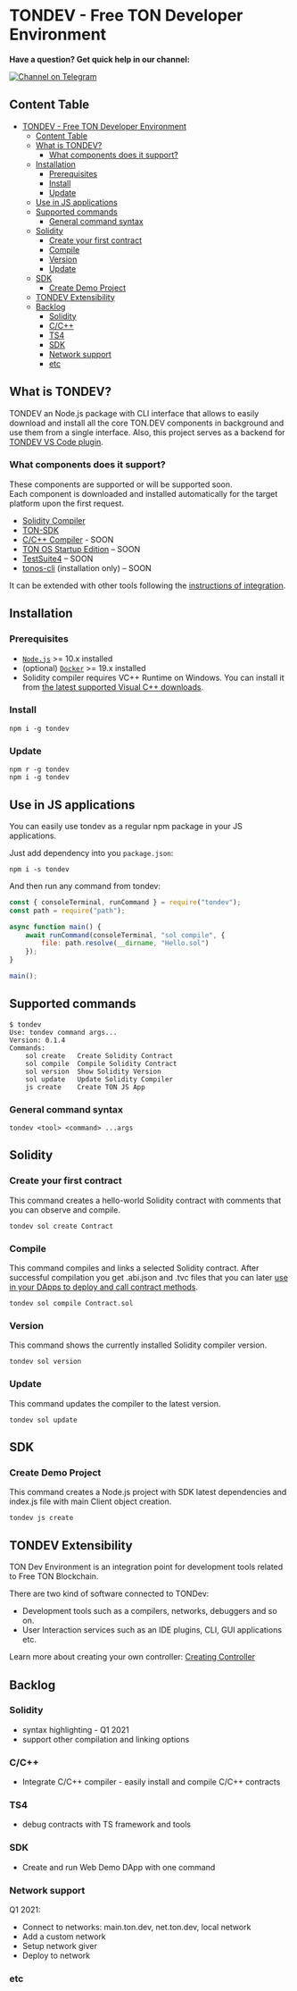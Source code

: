 # TONDEV - Free TON Developer Environment

**Have a question? Get quick help in our channel:**

[![Channel on Telegram](https://img.shields.io/badge/chat-on%20telegram-9cf.svg)](https://t.me/ton_sdk)

## Content Table

- [TONDEV - Free TON Developer Environment](#tondev---free-ton-developer-environment)
  - [Content Table](#content-table)
  - [What is TONDEV?](#what-is-tondev)
    - [What components does it support?](#what-components-does-it-support)
  - [Installation](#installation)
    - [Prerequisites](#prerequisites)
    - [Install](#install)
    - [Update](#update)
  - [Use in JS applications](#use-in-js-applications)
  - [Supported commands](#supported-commands)
    - [General command syntax](#general-command-syntax)
  - [Solidity](#solidity)
    - [Create your first contract](#create-your-first-contract)
    - [Compile](#compile)
    - [Version](#version)
    - [Update](#update-1)
  - [SDK](#sdk)
    - [Create Demo Project](#create-demo-project)
  - [TONDEV Extensibility](#tondev-extensibility)
  - [Backlog](#backlog)
    - [Solidity](#solidity-1)
    - [C/C++](#cc)
    - [TS4](#ts4)
    - [SDK](#sdk-1)
    - [Network support](#network-support)
    - [etc](#etc)

## What is TONDEV?

TONDEV an Node.js package with CLI interface that allows to easily download and install all the core TON.DEV components in background and use them from a single interface.
Also, this project serves as a backend for [TONDEV VS Code plugin](https://github.com/tonlabs/tondev-vscode).

### What components does it support?

These components are supported or will be supported soon.  
Each component is downloaded and installed automatically for the target platform upon the first request.

- [Solidity Compiler](https://github.com/tonlabs/TON-Solidity-Compiler)
- [TON-SDK](https://github.com/tonlabs/TON-SDK)
- [C/C++ Compiler](https://github.com/tonlabs/TON-Compiler) - SOON
- [TON OS Startup Edition](https://github.com/tonlabs/tonos-se) – SOON
- [TestSuite4](https://github.com/tonlabs/TestSuite4) – SOON
- [tonos-cli](https://github.com/tonlabs/tonos-cli) (installation only) – SOON

It can be extended with other tools following the [instructions of integration](#tondev-extensibility).

## Installation

### Prerequisites

- [`Node.js`](https://nodejs.org/) >= 10.x installed
- (optional) [`Docker`](https://www.docker.com/)  >= 19.x installed
- Solidity compiler requires VC++ Runtime on Windows. You can install it from [the latest supported Visual C++ downloads](https://support.microsoft.com/en-us/topic/the-latest-supported-visual-c-downloads-2647da03-1eea-4433-9aff-95f26a218cc0).

### Install

```shell
npm i -g tondev
```

### Update

```shell
npm r -g tondev  
npm i -g tondev
```

## Use in JS applications

You can easily use tondev as a regular npm package in your JS applications.

Just add dependency into you `package.json`:

```shell
npm i -s tondev
```

And then run any command from tondev:

```js
const { consoleTerminal, runCommand } = require("tondev");
const path = require("path");

async function main() {
    await runCommand(consoleTerminal, "sol compile", {
        file: path.resolve(__dirname, "Hello.sol")
    });
}

main();
```

## Supported commands

```shell
$ tondev
Use: tondev command args...
Version: 0.1.4
Commands:
    sol create   Create Solidity Contract
    sol compile  Compile Solidity Contract
    sol version  Show Solidity Version
    sol update   Update Solidity Compiler
    js create    Create TON JS App

```

### General command syntax

```shell
tondev <tool> <command> ...args
```

## Solidity

### Create your first contract

This command creates a hello-world Solidity contract with comments that you can observe and compile.

```shell
tondev sol create Contract
```

### Compile

This command compiles and links a selected Solidity contract. 
After successful compilation you get .abi.json and .tvc files that you can later [use in your DApps to deploy and call contract methods](https://docs.ton.dev/86757ecb2/p/07f1a5-add-contract-to-your-app-/b/462f33).

```shell
tondev sol compile Contract.sol
```

### Version

This command shows the currently installed Solidity compiler version.

```shell
tondev sol version
```

### Update

This command updates the compiler to the latest version.

```shell
tondev sol update
```

## SDK

### Create Demo Project

This command creates a Node.js project with SDK latest dependencies and index.js file with main Client object creation.

```shell
tondev js create
```

## TONDEV Extensibility

TON Dev Environment is an integration point for development tools related to Free TON Blockchain.

There are two kind of software connected to TONDev:

- Development tools such as a compilers, networks, debuggers and so on.
- User Interaction services such as an IDE plugins, CLI, GUI applications etc.

Learn more about creating your own controller: [Creating Controller](docs/creating_controller.md)

## Backlog

### Solidity

- syntax highlighting - Q1 2021
- support other compilation and linking options

### C/C++

- Integrate C/C++ compiler - easily install and compile C/C++ contracts

### TS4

- debug contracts with TS framework and tools

### SDK

- Create and run Web Demo DApp with one command

### Network support

Q1 2021:

- Connect to networks: main.ton.dev, net.ton.dev, local network
- Add a custom network
- Setup network giver
- Deploy to network

### etc
